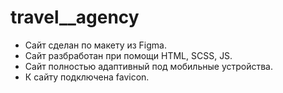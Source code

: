 # travel__agency
* Сайт сделан по макету из Figma.
* Сайт разбработан при помощи HTML, SCSS, JS.
* Сайт полностью адаптивный под мобильные устройства.
* К сайту подключена favicon.
